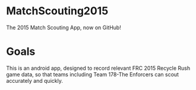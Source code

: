 # MatchScouting2015
The 2015 Match Scouting App, now on GitHub!
# Goals
This is an android app, designed to record relevant FRC 2015 Recycle Rush game data, so that teams including Team 178-The Enforcers can scout accurately and quickly.
